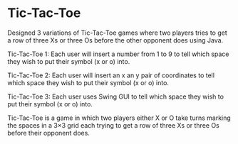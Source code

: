 # Tic-Tac-Toe
Designed 3 variations of Tic-Tac-Toe games where two players tries to get a row of three Xs or three Os before the other opponent does using Java.

Tic-Tac-Toe 1: Each user will insert a number from 1 to 9 to tell which space they wish to put their symbol (x or o) into.

Tic-Tac-Toe 2: Each user will insert an x an y pair of coordinates to tell which space they wish to put their symbol (x or o) into.

Tic-Tac-Toe 3: Each user uses Swing GUI to tell which space they wish to put their symbol (x or o) into.

Tic-Tac-Toe is a game in which two players either X or O take turns marking the spaces in a 3×3 grid each trying to get a row of three Xs or three Os before their opponent does.

